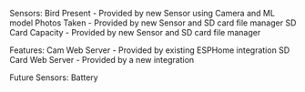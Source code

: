 Sensors:
Bird Present - Provided by new Sensor using Camera and ML model
Photos Taken - Provided by new Sensor and SD card file manager
SD Card Capacity - Provided by new Sensor and SD card file manager

Features:
Cam Web Server - Provided by existing ESPHome integration
SD Card Web Server - Provided by a new integration

Future Sensors:
Battery
